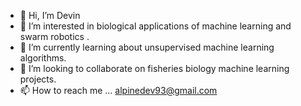 - 👋 Hi, I’m Devin 
- 👀 I’m interested in biological applications of machine learning and swarm robotics . 
- 🌱 I’m currently learning about unsupervised machine learning algorithms. 
- 💞️ I’m looking to collaborate on fisheries biology machine learning projects. 
- 📫 How to reach me ... alpinedev93@gmail.com 

<!---
quinalt/quinalt is a ✨ special ✨ repository because its `README.md` (this file) appears on your GitHub profile.
You can click the Preview link to take a look at your changes.
--->

